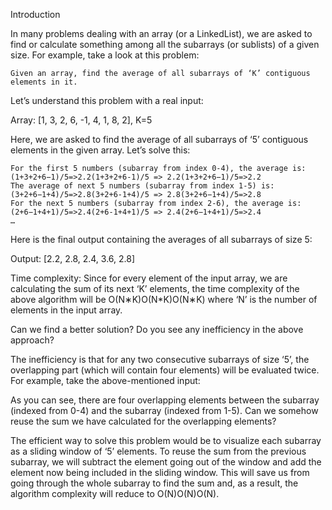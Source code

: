 Introduction

In many problems dealing with an array (or a LinkedList), we are asked to find or calculate something among all the subarrays (or sublists) of a given size. For example, take a look at this problem:

    Given an array, find the average of all subarrays of ‘K’ contiguous elements in it.

Let’s understand this problem with a real input:

Array: [1, 3, 2, 6, -1, 4, 1, 8, 2], K=5

Here, we are asked to find the average of all subarrays of ‘5’ contiguous elements in the given array. Let’s solve this:

    For the first 5 numbers (subarray from index 0-4), the average is: (1+3+2+6−1)/5=>2.2(1+3+2+6-1)/5 => 2.2(1+3+2+6−1)/5=>2.2
    The average of next 5 numbers (subarray from index 1-5) is: (3+2+6−1+4)/5=>2.8(3+2+6-1+4)/5 => 2.8(3+2+6−1+4)/5=>2.8
    For the next 5 numbers (subarray from index 2-6), the average is: (2+6−1+4+1)/5=>2.4(2+6-1+4+1)/5 => 2.4(2+6−1+4+1)/5=>2.4
    …

Here is the final output containing the averages of all subarrays of size 5:

Output: [2.2, 2.8, 2.4, 3.6, 2.8]

Time complexity: Since for every element of the input array, we are calculating the sum of its next ‘K’ elements, the time complexity of the above algorithm will be O(N∗K)O(N*K)O(N∗K) where ‘N’ is the number of elements in the input array.

Can we find a better solution? Do you see any inefficiency in the above approach?

The inefficiency is that for any two consecutive subarrays of size ‘5’, the overlapping part (which will contain four elements) will be evaluated twice. For example, take the above-mentioned input:

As you can see, there are four overlapping elements between the subarray (indexed from 0-4) and the subarray (indexed from 1-5). Can we somehow reuse the sum we have calculated for the overlapping elements?

The efficient way to solve this problem would be to visualize each subarray as a sliding window of ‘5’ elements.
To reuse the sum from the previous subarray, we will subtract the element going out of the window and add the element now being included in the sliding window. This will save us from going through the whole subarray to find the sum and, as a result, the algorithm complexity will reduce to O(N)O(N)O(N).